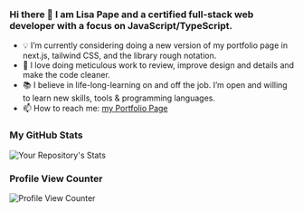 ### Hi there 👋 I am Lisa Pape and a certified full-stack web developer with a focus on JavaScript/TypeScript.

- 💡 I’m currently considering doing a new version of my portfolio page in next.js, tailwind CSS, and the library rough notation.
- 💟 I love doing meticulous work to review, improve design and details and make the code cleaner.
- 📚 I believe in life-long-learning on and off the job. I’m open and willing to learn new skills, tools & programming languages.
- 📫 How to reach me: [my Portfolio Page](https://lisapmunich.github.io/Portfolio-Website/contact.html)

### My GitHub Stats
![Your Repository's Stats](https://github-readme-stats.vercel.app/api/top-langs/?username=LisaPMunich&theme=blue-green&hide=html,css&theme=calm)

### Profile View Counter
![Profile View Counter](https://komarev.com/ghpvc/?username=LisaPMunich&theme=calm)


